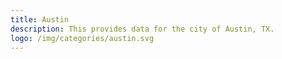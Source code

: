 ```yaml
---
title: Austin
description: This provides data for the city of Austin, TX. 
logo: /img/categories/austin.svg
---
```

